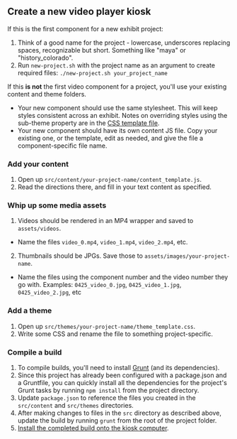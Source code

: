 ## Create a new video player kiosk

If this is the first component for a new exhibit project:
  1. Think of a good name for the project - lowercase, underscores replacing spaces, recognizable but short. Something like "maya" or "history_colorado".
  2. Run `new-project.sh` with the project name as an argument to create required files: `./new-project.sh your_project_name`

If this **is not** the first video component for a project, you'll use your existing content and theme folders.
  * Your new component should use the same stylesheet. This will keep styles consistent across an exhibit. Notes on overriding styles using the sub-theme property are in the [CSS template file](https://github.com/scimusmn/kiosk_video_player/blob/master/src/themes/theme_template.css).
  * Your new component should have its own content JS file. Copy your existing one, or the template, edit as needed, and give the file a component-specific file name.

### Add your content 
1. Open up `src/content/your-project-name/content_template.js`.
2. Read the directions there, and fill in your text content as specified.

### Whip up some media assets
1. Videos should be rendered in an MP4 wrapper and saved to `assets/videos`.
  * Name the files `video_0.mp4`, `video_1.mp4`, `video_2.mp4`, etc.
2. Thumbnails should be JPGs. Save those to `assets/images/your-project-name`.
* Name the files using the component number and the video number they go with. 
Examples: `0425_video_0.jpg`, `0425_video_1.jpg`, `0425_video_2.jpg`, etc

### Add a theme
1. Open up `src/themes/your-project-name/theme_template.css`.
2. Write some CSS and rename the file to something project-specific.

### Compile a build 
1. To compile builds, you'll need to install [Grunt](http://gruntjs.com/getting-started) (and its dependencies).
2. Since this project has already been configured with a package.json and a Gruntfile, you can quickly install all the dependencies for the project's Grunt tasks by running `npm install` from the project directory.
3. Update `package.json` to reference the files you created in the `src/content` and `src/themes` directories.
4. After making changes to files in the `src` directory as described above, update the build by running `grunt` from the root of the project folder.
5. [Install the completed build onto the kiosk computer](https://github.com/scimusmn/kiosk_video_player#install).
